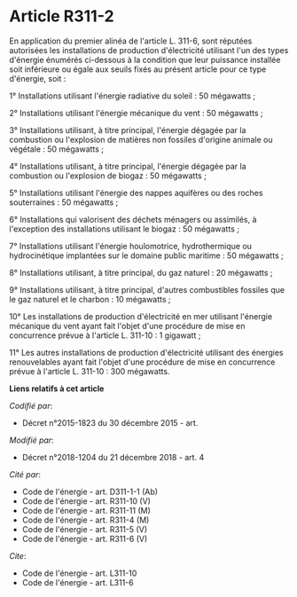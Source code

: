 # Article R311-2

En application du premier alinéa de l'article L. 311-6, sont réputées autorisées les installations de production
d'électricité utilisant l'un des types d'énergie énumérés ci-dessous à la condition que leur puissance installée soit
inférieure ou égale aux seuils fixés au présent article pour ce type d'énergie, soit : 

1° Installations utilisant l'énergie radiative du soleil : 50 mégawatts ; 

2° Installations utilisant l'énergie mécanique du vent : 50 mégawatts ; 

3° Installations utilisant, à titre principal, l'énergie dégagée par la combustion ou l'explosion de matières non fossiles
d'origine animale ou végétale : 50 mégawatts ; 

4° Installations utilisant, à titre principal, l'énergie dégagée par la combustion ou l'explosion de biogaz : 50 mégawatts ; 

5° Installations utilisant l'énergie des nappes aquifères ou des roches souterraines : 50 mégawatts ; 

6° Installations qui valorisent des déchets ménagers ou assimilés, à l'exception des installations utilisant le biogaz : 50
mégawatts ; 

7° Installations utilisant l'énergie houlomotrice, hydrothermique ou hydrocinétique implantées sur le domaine public
maritime : 50 mégawatts ; 

8° Installations utilisant, à titre principal, du gaz naturel : 20 mégawatts ; 

9° Installations utilisant, à titre principal, d'autres combustibles fossiles que le gaz naturel et le charbon : 10
mégawatts ; 

10° Les installations de production d'électricité en mer utilisant l'énergie mécanique du vent ayant fait l'objet d'une
procédure de mise en concurrence prévue à l'article L. 311-10 : 1 gigawatt ; 

11° Les autres installations de production d'électricité utilisant des énergies renouvelables ayant fait l'objet d'une
procédure de mise en concurrence prévue à l'article L. 311-10 : 300 mégawatts.

**Liens relatifs à cet article**

_Codifié par_:

  - Décret n°2015-1823 du 30 décembre 2015 - art.

_Modifié par_:

  - Décret n°2018-1204 du 21 décembre 2018 - art. 4

_Cité par_:

  - Code de l'énergie - art. D311-1-1 (Ab)
  - Code de l'énergie - art. R311-10 (V)
  - Code de l'énergie - art. R311-11 (M)
  - Code de l'énergie - art. R311-4 (M)
  - Code de l'énergie - art. R311-5 (V)
  - Code de l'énergie - art. R311-6 (V)

_Cite_:

  - Code de l'énergie - art. L311-10
  - Code de l'énergie - art. L311-6
